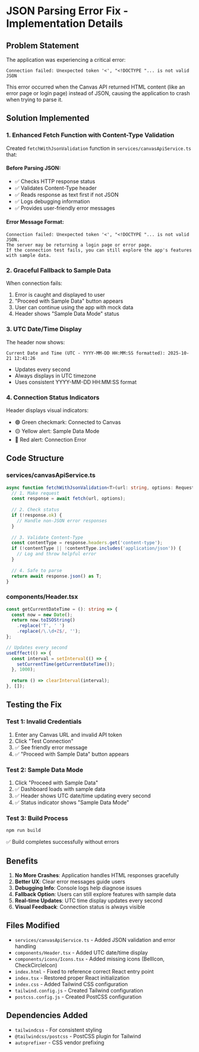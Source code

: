 # JSON Parsing Error Fix - Implementation Details

## Problem Statement
The application was experiencing a critical error:
```
Connection failed: Unexpected token '<', "<!DOCTYPE "... is not valid JSON
```

This error occurred when the Canvas API returned HTML content (like an error page or login page) instead of JSON, causing the application to crash when trying to parse it.

## Solution Implemented

### 1. Enhanced Fetch Function with Content-Type Validation
Created `fetchWithJsonValidation` function in `services/canvasApiService.ts` that:

#### Before Parsing JSON:
- ✅ Checks HTTP response status
- ✅ Validates Content-Type header
- ✅ Reads response as text first if not JSON
- ✅ Logs debugging information
- ✅ Provides user-friendly error messages

#### Error Message Format:
```
Connection failed: Unexpected token '<', "<!DOCTYPE "... is not valid JSON. 
The server may be returning a login page or error page. 
If the connection test fails, you can still explore the app's features with sample data.
```

### 2. Graceful Fallback to Sample Data
When connection fails:
1. Error is caught and displayed to user
2. "Proceed with Sample Data" button appears
3. User can continue using the app with mock data
4. Header shows "Sample Data Mode" status

### 3. UTC Date/Time Display
The header now shows:
```
Current Date and Time (UTC - YYYY-MM-DD HH:MM:SS formatted): 2025-10-21 12:41:26
```
- Updates every second
- Always displays in UTC timezone
- Uses consistent YYYY-MM-DD HH:MM:SS format

### 4. Connection Status Indicators
Header displays visual indicators:
- 🟢 Green checkmark: Connected to Canvas
- 🟡 Yellow alert: Sample Data Mode
- 🔴 Red alert: Connection Error

## Code Structure

### services/canvasApiService.ts
```typescript
async function fetchWithJsonValidation<T>(url: string, options: RequestInit = {}): Promise<T> {
  // 1. Make request
  const response = await fetch(url, options);
  
  // 2. Check status
  if (!response.ok) {
    // Handle non-JSON error responses
  }
  
  // 3. Validate Content-Type
  const contentType = response.headers.get('content-type');
  if (!contentType || !contentType.includes('application/json')) {
    // Log and throw helpful error
  }
  
  // 4. Safe to parse
  return await response.json() as T;
}
```

### components/Header.tsx
```typescript
const getCurrentDateTime = (): string => {
  const now = new Date();
  return now.toISOString()
    .replace('T', ' ')
    .replace(/\.\d+Z$/, '');
};

// Updates every second
useEffect(() => {
  const interval = setInterval(() => {
    setCurrentTime(getCurrentDateTime());
  }, 1000);
  
  return () => clearInterval(interval);
}, []);
```

## Testing the Fix

### Test 1: Invalid Credentials
1. Enter any Canvas URL and invalid API token
2. Click "Test Connection"
3. ✅ See friendly error message
4. ✅ "Proceed with Sample Data" button appears

### Test 2: Sample Data Mode
1. Click "Proceed with Sample Data"
2. ✅ Dashboard loads with sample data
3. ✅ Header shows UTC date/time updating every second
4. ✅ Status indicator shows "Sample Data Mode"

### Test 3: Build Process
```bash
npm run build
```
✅ Build completes successfully without errors

## Benefits

1. **No More Crashes**: Application handles HTML responses gracefully
2. **Better UX**: Clear error messages guide users
3. **Debugging Info**: Console logs help diagnose issues
4. **Fallback Option**: Users can still explore features with sample data
5. **Real-time Updates**: UTC time display updates every second
6. **Visual Feedback**: Connection status is always visible

## Files Modified

- `services/canvasApiService.ts` - Added JSON validation and error handling
- `components/Header.tsx` - Added UTC date/time display
- `components/icons/Icons.tsx` - Added missing icons (BellIcon, CheckCircleIcon)
- `index.html` - Fixed to reference correct React entry point
- `index.tsx` - Restored proper React initialization
- `index.css` - Added Tailwind CSS configuration
- `tailwind.config.js` - Created Tailwind configuration
- `postcss.config.js` - Created PostCSS configuration

## Dependencies Added

- `tailwindcss` - For consistent styling
- `@tailwindcss/postcss` - PostCSS plugin for Tailwind
- `autoprefixer` - CSS vendor prefixing
